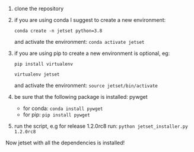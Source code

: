 1) clone the repository

2) if you are using conda I suggest to create a new environment:  
   
   `conda create -n jetset python=3.8`
   
   and activate the environment: `conda activate jetset`

3) if you are using pip to create a new environment is optional, eg: 
    
   `pip install virtualenv`

    `virtualenv jetset`
   
    and activate the environment: `source jetset/bin/activate`
   

4) be sure that the following package is installed: pywget 
   - for conda: `conda install pywget`
   - for pip: `pip install pywget`
  
5) run the script, e.g for release 1.2.0rc8 run: 
   `python jetset_installer.py 1.2.0rc8`

Now jetset with all the dependencies is installed!
